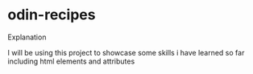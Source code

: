 # odin-recipes

Explanation

I will be using this project to showcase some skills i have learned so far including html elements and attributes 